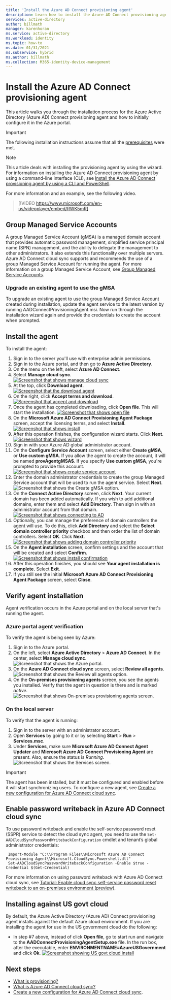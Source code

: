 ```yaml
---
title: 'Install the Azure AD Connect provisioning agent'
description: Learn how to install the Azure AD Connect provisioning agent and how to configure it in the Azure portal.
services: active-directory
author: billmath
manager: karenhoran
ms.service: active-directory
ms.workload: identity
ms.topic: how-to
ms.date: 01/31/2021
ms.subservice: hybrid
ms.author: billmath
ms.collection: M365-identity-device-management
---
```


# Install the Azure AD Connect provisioning agent
This article walks you through the installation process for the Azure Active Directory (Azure AD) Connect provisioning agent and how to initially configure it in the Azure portal.

>[!IMPORTANT]
>The following installation instructions assume that all the [prerequisites](how-to-prerequisites.md) were met.

>[!NOTE]
>This article deals with installing the provisioning agent by using the wizard. For information on installing the Azure AD Connect provisioning agent by using a command-line interface (CLI), see [Install the Azure AD Connect provisioning agent by using a CLI and PowerShell](how-to-install-pshell.md).

For more information and an example, see the following video.

> [!VIDEO https://www.microsoft.com/en-us/videoplayer/embed/RWK5mR]

## Group Managed Service Accounts
A group Managed Service Account (gMSA) is a managed domain account that provides automatic password management, simplified service principal name (SPN) management, and the ability to delegate the management to other administrators. It also extends this functionality over multiple servers. Azure AD Connect cloud sync supports and recommends the use of a group Managed Service Account for running the agent. For more information on a group Managed Service Account, see [Group Managed Service Accounts](how-to-prerequisites.md#group-managed-service-accounts).


### Upgrade an existing agent to use the gMSA
To upgrade an existing agent to use the group Managed Service Account created during installation, update the agent service to the latest version by running AADConnectProvisioningAgent.msi. Now run through the installation wizard again and provide the credentials to create the account when prompted.

## Install the agent

To install the agent:

 1. Sign in to the server you'll use with enterprise admin permissions.
 2. Sign in to the Azure portal, and then go to **Azure Active Directory**.
 3. On the menu on the left, select **Azure AD Connect**.
 4. Select **Manage cloud sync**.
     [![Screenshot that shows manage cloud sync](media/how-to-install/new-install-1.png)](media/how-to-install/new-install-1.png#lightbox)</br>
 5. At the top, click **Download agent**.
    [![Screenshot that the download agent](media/how-to-install/new-install-2.png)](media/how-to-install/new-install-2.png#lightbox)</br>
 7. On the right, click **Accept terms and download**.
   [![Screenshot that accept and download](media/how-to-install/new-install-3.png)](media/how-to-install/new-install-3.png#lightbox)</br>
 9. Once the agent has completed downloading, click **Open file**.  This will start the installation.
    [![Screenshot that shows open file](media/how-to-install/new-install-4.png)](media/how-to-install/new-install-4.png#lightbox)</br>
 10. On the **Microsoft Azure AD Connect Provisioning Agent Package** screen, accept the licensing terms, and select **Install**.
  [![Screenshot that shows install](media/how-to-install/new-install-5.png)](media/how-to-install/new-install-5.png#lightbox)</br>
 11. After this operation finishes, the configuration wizard starts. Click **Next**.
 [![Screenshot that shows wizard](media/how-to-install/new-install-6.png)](media/how-to-install/new-install-6.png#lightbox)</br>
 13. Sign in with your Azure AD global administrator account.
 14. On the **Configure Service Account** screen, select either **Create gMSA**, or **Use custom gMSA**. If you allow the agent to create the account, it will be named **provAgentgMSA$**. If you specify **Use custom gMSA**, you're prompted to provide this account.
 [![Screenshot that shows create service account](media/how-to-install/new-install-7.png)](media/how-to-install/new-install-7.png#lightbox)</br>
 15. Enter the domain administrator credentials to create the group Managed Service account that will be used to run the agent service. Select **Next**.
  ![Screenshot that shows the Create gMSA option.](media/how-to-install/install-12.png)</br>
 16. On the **Connect Active Directory** screen, click **Next**.  Your current domain has been added automatically.  If you wish to add additional domains, enter them and select **Add Directory**. Then sign in with an administrator account from that domain.
 [![Screenshot that shows connecting to AD](media/how-to-install/new-install-8.png)](media/how-to-install/new-install-8.png#lightbox)</br>
 17. Optionally, you can manage the preference of domain controllers the agent will use.  To do this, click **Add Directory** and select the **Select domain controller priority** checkbox and then order the list of domain controllers. Select **OK**.  Click **Next**.
    [![Screenshot that shows adding domain controller priority](media/how-to-install/new-install-10.png)](media/how-to-install/new-install-10.png#lightbox)</br>
 18. On the **Agent installation** screen, confirm settings and the account that will be created and select **Confirm**.
  [![Screenshot that shows install confirmation](media/how-to-install/new-install-11.png)](media/how-to-install/new-install-11.png#lightbox)</br>
 20. After this operation finishes, you should see **Your agent installation is complete.** Select **Exit**.
 21. If you still see the initial **Microsoft Azure AD Connect Provisioning Agent Package** screen, select **Close**.

## Verify agent installation
Agent verification occurs in the Azure portal and on the local server that's running the agent.

### Azure portal agent verification
To verify the agent is being seen by Azure:

 1. Sign in to the Azure portal.
 2. On the left, select **Azure Active Directory** > **Azure AD Connect**. In the center, select **Manage cloud sync**.
    ![Screenshot that shows the Azure portal.](media/how-to-install/install-6.png)</br>
 3. On the **Azure AD Connect cloud sync** screen, select **Review all agents**.
    ![Screenshot that shows the Review all agents option.](media/how-to-install/install-7.png)</br>
 4.  On the **On-premises provisioning agents** screen, you see the agents you installed. Verify that the agent in question is there and is marked *active*.
    ![Screenshot that shows On-premises provisioning agents screen.](media/how-to-install/verify-1.png)</br>

### On the local server
To verify that the agent is running:

1. Sign in to the server with an administrator account.
2. Open **Services** by going to it or by selecting **Start** > **Run** > **Services.msc**.
3. Under **Services**, make sure **Microsoft Azure AD Connect Agent Updater** and **Microsoft Azure AD Connect Provisioning Agent** are present.  Also, ensure the status is *Running*.
 ![Screenshot that shows the Services screen.](media/how-to-install/troubleshoot-1.png)

>[!IMPORTANT]
>The agent has been installed, but it must be configured and enabled before it will start synchronizing users. To configure a new agent, see [Create a new configuration for Azure AD Connect cloud sync](how-to-configure.md).

## Enable password writeback in Azure AD Connect cloud sync 

To use password writeback and enable the self-service password reset (SSPR) service to detect the cloud sync agent, you need to use the `Set-AADCloudSyncPasswordWritebackConfiguration` cmdlet and tenant’s global administrator credentials: 

  ```   
   Import-Module "C:\\Program Files\\Microsoft Azure AD Connect Provisioning Agent\\Microsoft.CloudSync.Powershell.dll" 
   Set-AADCloudSyncPasswordWritebackConfiguration -Enable $true -Credential $(Get-Credential)
  ```

For more information on using password writeback with Azure AD Connect cloud sync, see [Tutorial: Enable cloud sync self-service password reset writeback to an on-premises environment (preview)](../../active-directory/authentication/tutorial-enable-cloud-sync-sspr-writeback.md).

## Installing against US govt cloud
By default, the Azure Active Directory (Azure AD) Connect provisioning agent installs against the default Azure cloud environment.  If you are installing the agent for use in the US government cloud do the following:

- In step #7 above, instead of click **Open file**, go to start run and navigate to the **AADConnectProvisioningAgentSetup.exe** file.  In the run box, after the executable, enter **ENVIRONMENTNAME=AzureUSGovernment** and click **Ok**.
 [![Screenshot showing US govt cloud install](media/how-to-install/new-install-12.png)](media/how-to-install/new-install-12.png#lightbox)</br>


## Next steps 

- [What is provisioning?](what-is-provisioning.md)
- [What is Azure AD Connect cloud sync?](what-is-cloud-sync.md)
- [Create a new configuration for Azure AD Connect cloud sync](how-to-configure.md).

